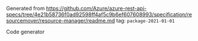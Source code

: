 Generated from https://github.com/Azure/azure-rest-api-specs/tree/4e21b58736f0ad92598ff4af5c9b6ef607608993/specification/resourcemover/resource-manager/readme.md tag: `package-2021-01-01`

Code generator 


